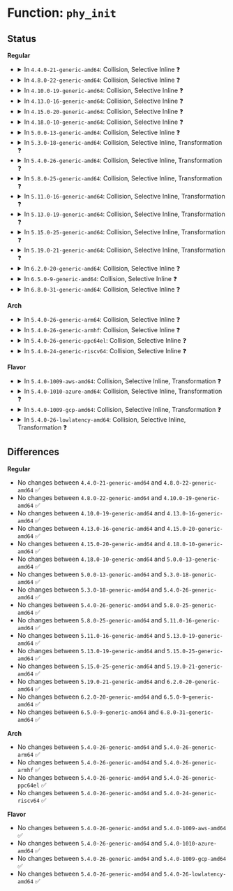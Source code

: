 # Function: <code>phy_init</code>

## Status
<b>Regular</b>
<ul>
<li>
<details>
<summary>In <code>4.4.0-21-generic-amd64</code>: Collision, Selective Inline ❓</summary>

```c
int phy_init(struct phy * phy)
```

```json
{
  "name": "phy_init",
  "collision_type": "Static-Global Collision",
  "inline_type": "Selective",
  "funcs": [
    {
      "addr": 18446744071583155024,
      "name": "phy_init",
      "external": true,
      "loc": "drivers/phy/phy-core.c:218",
      "file": "drivers/phy/phy-core.c",
      "inline": "not declared, inlined",
      "caller_inline": [],
      "caller_func": [
        "drivers/usb/core/hcd.c:usb_add_hcd",
        "drivers/usb/dwc2/platform.c:__dwc2_lowlevel_hw_enable",
        "drivers/usb/host/ehci-platform.c:ehci_platform_power_on",
        "drivers/usb/host/ohci-platform.c:ohci_platform_power_on"
      ]
    },
    {
      "addr": 18446744071595294263,
      "name": "phy_init",
      "external": false,
      "loc": "drivers/net/phy/phy_device.c:1470",
      "file": "drivers/net/phy/phy_device.c",
      "inline": "not declared, inlined",
      "caller_inline": [],
      "caller_func": []
    }
  ],
  "symbols": [
    {
      "addr": 18446744071595294263,
      "name": "phy_init",
      "section": ".init.text",
      "bind": "STB_LOCAL",
      "size": 57
    },
    {
      "addr": 18446744071583155024,
      "name": "phy_init",
      "section": ".text",
      "bind": "STB_GLOBAL",
      "size": 187
    }
  ]
}
```
</details>
</li>
<li>
<details>
<summary>In <code>4.8.0-22-generic-amd64</code>: Collision, Selective Inline ❓</summary>

```c
int phy_init(struct phy * phy)
```

```json
{
  "name": "phy_init",
  "collision_type": "Static-Global Collision",
  "inline_type": "Selective",
  "funcs": [
    {
      "addr": 18446744071583451440,
      "name": "phy_init",
      "external": true,
      "loc": "drivers/phy/phy-core.c:218",
      "file": "drivers/phy/phy-core.c",
      "inline": "not declared, inlined",
      "caller_inline": [],
      "caller_func": [
        "drivers/usb/core/hcd.c:usb_add_hcd",
        "drivers/usb/dwc2/platform.c:__dwc2_lowlevel_hw_enable",
        "drivers/usb/host/ehci-platform.c:ehci_platform_power_on",
        "drivers/usb/host/ohci-platform.c:ohci_platform_power_on"
      ]
    },
    {
      "addr": 18446744071595477476,
      "name": "phy_init",
      "external": false,
      "loc": "drivers/net/phy/phy_device.c:1712",
      "file": "drivers/net/phy/phy_device.c",
      "inline": "not declared, inlined",
      "caller_inline": [],
      "caller_func": []
    }
  ],
  "symbols": [
    {
      "addr": 18446744071595477476,
      "name": "phy_init",
      "section": ".init.text",
      "bind": "STB_LOCAL",
      "size": 50
    },
    {
      "addr": 18446744071583451440,
      "name": "phy_init",
      "section": ".text",
      "bind": "STB_GLOBAL",
      "size": 190
    }
  ]
}
```
</details>
</li>
<li>
<details>
<summary>In <code>4.10.0-19-generic-amd64</code>: Collision, Selective Inline ❓</summary>

```c
int phy_init(struct phy * phy)
```

```json
{
  "name": "phy_init",
  "collision_type": "Static-Global Collision",
  "inline_type": "Selective",
  "funcs": [
    {
      "addr": 18446744071583579184,
      "name": "phy_init",
      "external": true,
      "loc": "drivers/phy/phy-core.c:218",
      "file": "drivers/phy/phy-core.c",
      "inline": "not declared, inlined",
      "caller_inline": [],
      "caller_func": [
        "drivers/usb/core/hcd.c:usb_add_hcd",
        "drivers/usb/dwc2/platform.c:__dwc2_lowlevel_hw_enable",
        "drivers/usb/host/ehci-platform.c:ehci_platform_power_on",
        "drivers/usb/host/ohci-platform.c:ohci_platform_power_on"
      ]
    },
    {
      "addr": 18446744071595730149,
      "name": "phy_init",
      "external": false,
      "loc": "drivers/net/phy/phy_device.c:1888",
      "file": "drivers/net/phy/phy_device.c",
      "inline": "not declared, inlined",
      "caller_inline": [],
      "caller_func": []
    }
  ],
  "symbols": [
    {
      "addr": 18446744071595730149,
      "name": "phy_init",
      "section": ".init.text",
      "bind": "STB_LOCAL",
      "size": 50
    },
    {
      "addr": 18446744071583579184,
      "name": "phy_init",
      "section": ".text",
      "bind": "STB_GLOBAL",
      "size": 190
    }
  ]
}
```
</details>
</li>
<li>
<details>
<summary>In <code>4.13.0-16-generic-amd64</code>: Collision, Selective Inline ❓</summary>

```c
int phy_init(struct phy * phy)
```

```json
{
  "name": "phy_init",
  "collision_type": "Static-Global Collision",
  "inline_type": "Selective",
  "funcs": [
    {
      "addr": 18446744071583617504,
      "name": "phy_init",
      "external": true,
      "loc": "drivers/phy/phy-core.c:218",
      "file": "drivers/phy/phy-core.c",
      "inline": "not declared, inlined",
      "caller_inline": [],
      "caller_func": [
        "drivers/usb/core/hcd.c:usb_add_hcd",
        "drivers/usb/dwc2/platform.c:__dwc2_lowlevel_hw_enable",
        "drivers/usb/host/ehci-platform.c:ehci_platform_power_on",
        "drivers/usb/host/ohci-platform.c:ohci_platform_power_on"
      ]
    },
    {
      "addr": 18446744071596655923,
      "name": "phy_init",
      "external": false,
      "loc": "drivers/net/phy/phy_device.c:1887",
      "file": "drivers/net/phy/phy_device.c",
      "inline": "not declared, inlined",
      "caller_inline": [],
      "caller_func": []
    }
  ],
  "symbols": [
    {
      "addr": 18446744071596655923,
      "name": "phy_init",
      "section": ".init.text",
      "bind": "STB_LOCAL",
      "size": 83
    },
    {
      "addr": 18446744071583617504,
      "name": "phy_init",
      "section": ".text",
      "bind": "STB_GLOBAL",
      "size": 177
    }
  ]
}
```
</details>
</li>
<li>
<details>
<summary>In <code>4.15.0-20-generic-amd64</code>: Collision, Selective Inline ❓</summary>

```c
int phy_init(struct phy * phy)
```

```json
{
  "name": "phy_init",
  "collision_type": "Static-Global Collision",
  "inline_type": "Selective",
  "funcs": [
    {
      "addr": 18446744071583863600,
      "name": "phy_init",
      "external": true,
      "loc": "drivers/phy/phy-core.c:218",
      "file": "drivers/phy/phy-core.c",
      "inline": "not declared, inlined",
      "caller_inline": [],
      "caller_func": [
        "drivers/usb/core/hcd.c:usb_add_hcd",
        "drivers/usb/dwc2/platform.c:__dwc2_lowlevel_hw_enable",
        "drivers/usb/host/ehci-platform.c:ehci_platform_power_on",
        "drivers/usb/host/ohci-platform.c:ohci_platform_power_on"
      ]
    },
    {
      "addr": 18446744071602986152,
      "name": "phy_init",
      "external": false,
      "loc": "drivers/net/phy/phy_device.c:1935",
      "file": "drivers/net/phy/phy_device.c",
      "inline": "not declared, inlined",
      "caller_inline": [],
      "caller_func": []
    }
  ],
  "symbols": [
    {
      "addr": 18446744071602986152,
      "name": "phy_init",
      "section": ".init.text",
      "bind": "STB_LOCAL",
      "size": 83
    },
    {
      "addr": 18446744071583863600,
      "name": "phy_init",
      "section": ".text",
      "bind": "STB_GLOBAL",
      "size": 180
    }
  ]
}
```
</details>
</li>
<li>
<details>
<summary>In <code>4.18.0-10-generic-amd64</code>: Collision, Selective Inline ❓</summary>

```c
int phy_init(struct phy * phy)
```

```json
{
  "name": "phy_init",
  "collision_type": "Static-Global Collision",
  "inline_type": "Selective",
  "funcs": [
    {
      "addr": 18446744071584064368,
      "name": "phy_init",
      "external": true,
      "loc": "drivers/phy/phy-core.c:236",
      "file": "drivers/phy/phy-core.c",
      "inline": "not declared, inlined",
      "caller_inline": [],
      "caller_func": [
        "drivers/usb/core/phy.c:usb_phy_roothub_init",
        "drivers/usb/dwc2/platform.c:__dwc2_lowlevel_hw_enable"
      ]
    },
    {
      "addr": 18446744071603157736,
      "name": "phy_init",
      "external": false,
      "loc": "drivers/net/phy/phy_device.c:1980",
      "file": "drivers/net/phy/phy_device.c",
      "inline": "seen, unknown",
      "caller_inline": [],
      "caller_func": []
    }
  ],
  "symbols": [
    {
      "addr": 18446744071603157736,
      "name": "phy_init",
      "section": ".init.text",
      "bind": "STB_LOCAL",
      "size": 83
    },
    {
      "addr": 18446744071584064368,
      "name": "phy_init",
      "section": ".text",
      "bind": "STB_GLOBAL",
      "size": 174
    }
  ]
}
```
</details>
</li>
<li>
<details>
<summary>In <code>5.0.0-13-generic-amd64</code>: Collision, Selective Inline ❓</summary>

```c
int phy_init(struct phy * phy)
```

```json
{
  "name": "phy_init",
  "collision_type": "Static-Global Collision",
  "inline_type": "Selective",
  "funcs": [
    {
      "addr": 18446744071584149472,
      "name": "phy_init",
      "external": true,
      "loc": "drivers/phy/phy-core.c:236",
      "file": "drivers/phy/phy-core.c",
      "inline": "not declared, inlined",
      "caller_inline": [],
      "caller_func": [
        "drivers/usb/core/phy.c:usb_phy_roothub_init",
        "drivers/usb/dwc2/platform.c:__dwc2_lowlevel_hw_enable"
      ]
    },
    {
      "addr": 18446744071604962630,
      "name": "phy_init",
      "external": false,
      "loc": "drivers/net/phy/phy_device.c:2337",
      "file": "drivers/net/phy/phy_device.c",
      "inline": "seen, unknown",
      "caller_inline": [],
      "caller_func": []
    }
  ],
  "symbols": [
    {
      "addr": 18446744071604962630,
      "name": "phy_init",
      "section": ".init.text",
      "bind": "STB_LOCAL",
      "size": 690
    },
    {
      "addr": 18446744071584149472,
      "name": "phy_init",
      "section": ".text",
      "bind": "STB_GLOBAL",
      "size": 174
    }
  ]
}
```
</details>
</li>
<li>
<details>
<summary>In <code>5.3.0-18-generic-amd64</code>: Collision, Selective Inline, Transformation ❓</summary>

```c
int phy_init(struct phy * phy)
```

```json
{
  "name": "phy_init",
  "collision_type": "Static-Global Collision",
  "inline_type": "Selective",
  "funcs": [
    {
      "addr": 18446744071584339688,
      "name": "phy_init",
      "external": true,
      "loc": "drivers/phy/phy-core.c:232",
      "file": "drivers/phy/phy-core.c",
      "inline": "not declared, inlined",
      "caller_inline": [],
      "caller_func": [
        "drivers/usb/core/phy.c:usb_phy_roothub_init",
        "drivers/usb/dwc2/platform.c:__dwc2_lowlevel_hw_enable"
      ]
    },
    {
      "addr": 18446744071605071472,
      "name": "phy_init",
      "external": false,
      "loc": "drivers/net/phy/phy_device.c:2415",
      "file": "drivers/net/phy/phy_device.c",
      "inline": "seen, unknown",
      "caller_inline": [],
      "caller_func": []
    }
  ],
  "symbols": [
    {
      "addr": 18446744071584341875,
      "name": "phy_init.cold",
      "section": ".text",
      "bind": "STB_LOCAL",
      "size": 22
    },
    {
      "addr": 18446744071605071472,
      "name": "phy_init",
      "section": ".init.text",
      "bind": "STB_LOCAL",
      "size": 700
    },
    {
      "addr": 18446744071584339632,
      "name": "phy_init",
      "section": ".text",
      "bind": "STB_GLOBAL",
      "size": 170
    }
  ]
}
```
</details>
</li>
<li>
<details>
<summary>In <code>5.4.0-26-generic-amd64</code>: Collision, Selective Inline, Transformation ❓</summary>

```c
int phy_init(struct phy * phy)
```

```json
{
  "name": "phy_init",
  "collision_type": "Static-Global Collision",
  "inline_type": "Selective",
  "funcs": [
    {
      "addr": 18446744071584474360,
      "name": "phy_init",
      "external": true,
      "loc": "drivers/phy/phy-core.c:232",
      "file": "drivers/phy/phy-core.c",
      "inline": "not declared, inlined",
      "caller_inline": [],
      "caller_func": [
        "drivers/usb/core/phy.c:usb_phy_roothub_init",
        "drivers/usb/dwc2/platform.c:__dwc2_lowlevel_hw_enable"
      ]
    },
    {
      "addr": 18446744071605108845,
      "name": "phy_init",
      "external": false,
      "loc": "drivers/net/phy/phy_device.c:2384",
      "file": "drivers/net/phy/phy_device.c",
      "inline": "seen, unknown",
      "caller_inline": [],
      "caller_func": []
    }
  ],
  "symbols": [
    {
      "addr": 18446744071584476563,
      "name": "phy_init.cold",
      "section": ".text",
      "bind": "STB_LOCAL",
      "size": 22
    },
    {
      "addr": 18446744071605108845,
      "name": "phy_init",
      "section": ".init.text",
      "bind": "STB_LOCAL",
      "size": 700
    },
    {
      "addr": 18446744071584474304,
      "name": "phy_init",
      "section": ".text",
      "bind": "STB_GLOBAL",
      "size": 170
    }
  ]
}
```
</details>
</li>
<li>
<details>
<summary>In <code>5.8.0-25-generic-amd64</code>: Collision, Selective Inline, Transformation ❓</summary>

```c
int phy_init(struct phy * phy)
```

```json
{
  "name": "phy_init",
  "collision_type": "Static-Global Collision",
  "inline_type": "Selective",
  "funcs": [
    {
      "addr": 18446744071585140644,
      "name": "phy_init",
      "external": true,
      "loc": "drivers/phy/phy-core.c:232",
      "file": "drivers/phy/phy-core.c",
      "inline": "not declared, inlined",
      "caller_inline": [],
      "caller_func": [
        "drivers/usb/core/phy.c:usb_phy_roothub_init",
        "drivers/usb/dwc2/platform.c:__dwc2_lowlevel_hw_enable"
      ]
    },
    {
      "addr": 18446744071609388950,
      "name": "phy_init",
      "external": false,
      "loc": "drivers/net/phy/phy_device.c:2882",
      "file": "drivers/net/phy/phy_device.c",
      "inline": "seen, unknown",
      "caller_inline": [],
      "caller_func": []
    }
  ],
  "symbols": [
    {
      "addr": 18446744071585141146,
      "name": "phy_init.cold",
      "section": ".text",
      "bind": "STB_LOCAL",
      "size": 22
    },
    {
      "addr": 18446744071609388950,
      "name": "phy_init",
      "section": ".init.text",
      "bind": "STB_LOCAL",
      "size": 94
    },
    {
      "addr": 18446744071585140592,
      "name": "phy_init",
      "section": ".text",
      "bind": "STB_GLOBAL",
      "size": 215
    }
  ]
}
```
</details>
</li>
<li>
<details>
<summary>In <code>5.11.0-16-generic-amd64</code>: Collision, Selective Inline, Transformation ❓</summary>

```c
int phy_init(struct phy * phy)
```

```json
{
  "name": "phy_init",
  "collision_type": "Static-Global Collision",
  "inline_type": "Selective",
  "funcs": [
    {
      "addr": 18446744071585291924,
      "name": "phy_init",
      "external": true,
      "loc": "drivers/phy/phy-core.c:232",
      "file": "drivers/phy/phy-core.c",
      "inline": "not declared, inlined",
      "caller_inline": [],
      "caller_func": [
        "drivers/usb/core/phy.c:usb_phy_roothub_init",
        "drivers/usb/dwc2/platform.c:__dwc2_lowlevel_hw_enable"
      ]
    },
    {
      "addr": 18446744071612460405,
      "name": "phy_init",
      "external": false,
      "loc": "drivers/net/phy/phy_device.c:3047",
      "file": "drivers/net/phy/phy_device.c",
      "inline": "seen, unknown",
      "caller_inline": [],
      "caller_func": []
    }
  ],
  "symbols": [
    {
      "addr": 18446744071591382581,
      "name": "phy_init.cold",
      "section": ".text",
      "bind": "STB_LOCAL",
      "size": 22
    },
    {
      "addr": 18446744071612460405,
      "name": "phy_init",
      "section": ".init.text",
      "bind": "STB_LOCAL",
      "size": 106
    },
    {
      "addr": 18446744071585291872,
      "name": "phy_init",
      "section": ".text",
      "bind": "STB_GLOBAL",
      "size": 215
    }
  ]
}
```
</details>
</li>
<li>
<details>
<summary>In <code>5.13.0-19-generic-amd64</code>: Collision, Selective Inline, Transformation ❓</summary>

```c
int phy_init(struct phy * phy)
```

```json
{
  "name": "phy_init",
  "collision_type": "Static-Global Collision",
  "inline_type": "Selective",
  "funcs": [
    {
      "addr": 18446744071585175620,
      "name": "phy_init",
      "external": true,
      "loc": "drivers/phy/phy-core.c:232",
      "file": "drivers/phy/phy-core.c",
      "inline": "not declared, inlined",
      "caller_inline": [],
      "caller_func": [
        "drivers/usb/core/phy.c:usb_phy_roothub_init",
        "drivers/usb/dwc2/platform.c:__dwc2_lowlevel_hw_enable"
      ]
    },
    {
      "addr": 18446744071614602585,
      "name": "phy_init",
      "external": false,
      "loc": "drivers/net/phy/phy_device.c:3093",
      "file": "drivers/net/phy/phy_device.c",
      "inline": "seen, unknown",
      "caller_inline": [],
      "caller_func": []
    }
  ],
  "symbols": [
    {
      "addr": 18446744071591325002,
      "name": "phy_init.cold",
      "section": ".text",
      "bind": "STB_LOCAL",
      "size": 22
    },
    {
      "addr": 18446744071614602585,
      "name": "phy_init",
      "section": ".init.text",
      "bind": "STB_LOCAL",
      "size": 106
    },
    {
      "addr": 18446744071585175568,
      "name": "phy_init",
      "section": ".text",
      "bind": "STB_GLOBAL",
      "size": 215
    }
  ]
}
```
</details>
</li>
<li>
<details>
<summary>In <code>5.15.0-25-generic-amd64</code>: Collision, Selective Inline, Transformation ❓</summary>

```c
int phy_init(struct phy * phy)
```

```json
{
  "name": "phy_init",
  "collision_type": "Static-Global Collision",
  "inline_type": "Selective",
  "funcs": [
    {
      "addr": 18446744071585629380,
      "name": "phy_init",
      "external": true,
      "loc": "drivers/phy/phy-core.c:232",
      "file": "drivers/phy/phy-core.c",
      "inline": "not declared, inlined",
      "caller_inline": [],
      "caller_func": [
        "drivers/usb/core/phy.c:usb_phy_roothub_init",
        "drivers/usb/dwc2/platform.c:__dwc2_lowlevel_hw_enable"
      ]
    },
    {
      "addr": 18446744071615559726,
      "name": "phy_init",
      "external": false,
      "loc": "drivers/net/phy/phy_device.c:3225",
      "file": "drivers/net/phy/phy_device.c",
      "inline": "seen, unknown",
      "caller_inline": [],
      "caller_func": []
    }
  ],
  "symbols": [
    {
      "addr": 18446744071592346070,
      "name": "phy_init.cold",
      "section": ".text",
      "bind": "STB_LOCAL",
      "size": 22
    },
    {
      "addr": 18446744071615559726,
      "name": "phy_init",
      "section": ".init.text",
      "bind": "STB_LOCAL",
      "size": 106
    },
    {
      "addr": 18446744071585629328,
      "name": "phy_init",
      "section": ".text",
      "bind": "STB_GLOBAL",
      "size": 215
    }
  ]
}
```
</details>
</li>
<li>
<details>
<summary>In <code>5.19.0-21-generic-amd64</code>: Collision, Selective Inline, Transformation ❓</summary>

```c
int phy_init(struct phy * phy)
```

```json
{
  "name": "phy_init",
  "collision_type": "Static-Global Collision",
  "inline_type": "Selective",
  "funcs": [
    {
      "addr": 18446744071586789507,
      "name": "phy_init",
      "external": true,
      "loc": "drivers/phy/phy-core.c:243",
      "file": "drivers/phy/phy-core.c",
      "inline": "not declared, inlined",
      "caller_inline": [],
      "caller_func": [
        "drivers/usb/core/phy.c:usb_phy_roothub_init",
        "drivers/usb/dwc2/platform.c:__dwc2_lowlevel_hw_enable"
      ]
    },
    {
      "addr": 18446744071617365998,
      "name": "phy_init",
      "external": false,
      "loc": "drivers/net/phy/phy_device.c:3263",
      "file": "drivers/net/phy/phy_device.c",
      "inline": "seen, unknown",
      "caller_inline": [],
      "caller_func": []
    }
  ],
  "symbols": [
    {
      "addr": 18446744071594207528,
      "name": "phy_init.cold",
      "section": ".text",
      "bind": "STB_LOCAL",
      "size": 48
    },
    {
      "addr": 18446744071617365998,
      "name": "phy_init",
      "section": ".init.text",
      "bind": "STB_LOCAL",
      "size": 108
    },
    {
      "addr": 18446744071586789456,
      "name": "phy_init",
      "section": ".text",
      "bind": "STB_GLOBAL",
      "size": 242
    }
  ]
}
```
</details>
</li>
<li>
<details>
<summary>In <code>6.2.0-20-generic-amd64</code>: Collision, Selective Inline ❓</summary>

```c
int phy_init(struct phy * phy)
```

```json
{
  "name": "phy_init",
  "collision_type": "Static-Global Collision",
  "inline_type": "Selective",
  "funcs": [
    {
      "addr": 18446744071587923200,
      "name": "phy_init",
      "external": true,
      "loc": "drivers/phy/phy-core.c:243",
      "file": "drivers/phy/phy-core.c",
      "inline": "not declared, inlined",
      "caller_inline": [],
      "caller_func": [
        "drivers/usb/core/phy.c:usb_phy_roothub_init",
        "drivers/usb/dwc2/platform.c:__dwc2_lowlevel_hw_enable"
      ]
    },
    {
      "addr": 18446744071628106784,
      "name": "phy_init",
      "external": false,
      "loc": "drivers/net/phy/phy_device.c:3269",
      "file": "drivers/net/phy/phy_device.c",
      "inline": "seen, unknown",
      "caller_inline": [],
      "caller_func": []
    }
  ],
  "symbols": [
    {
      "addr": 18446744071628106784,
      "name": "phy_init",
      "section": ".init.text",
      "bind": "STB_LOCAL",
      "size": 124
    },
    {
      "addr": 18446744071587923200,
      "name": "phy_init",
      "section": ".text",
      "bind": "STB_GLOBAL",
      "size": 281
    }
  ]
}
```
</details>
</li>
<li>
<details>
<summary>In <code>6.5.0-9-generic-amd64</code>: Collision, Selective Inline ❓</summary>

```c
int phy_init(struct phy * phy)
```

```json
{
  "name": "phy_init",
  "collision_type": "Static-Global Collision",
  "inline_type": "Selective",
  "funcs": [
    {
      "addr": 18446744071588197360,
      "name": "phy_init",
      "external": true,
      "loc": "drivers/phy/phy-core.c:245",
      "file": "drivers/phy/phy-core.c",
      "inline": "not declared, inlined",
      "caller_inline": [],
      "caller_func": [
        "drivers/usb/core/phy.c:usb_phy_roothub_init",
        "drivers/usb/dwc2/platform.c:__dwc2_lowlevel_hw_enable"
      ]
    },
    {
      "addr": 18446744071619873120,
      "name": "phy_init",
      "external": false,
      "loc": "drivers/net/phy/phy_device.c:3441",
      "file": "drivers/net/phy/phy_device.c",
      "inline": "seen, unknown",
      "caller_inline": [],
      "caller_func": []
    }
  ],
  "symbols": [
    {
      "addr": 18446744071619873120,
      "name": "phy_init",
      "section": ".init.text",
      "bind": "STB_LOCAL",
      "size": 120
    },
    {
      "addr": 18446744071588197360,
      "name": "phy_init",
      "section": ".text",
      "bind": "STB_GLOBAL",
      "size": 281
    }
  ]
}
```
</details>
</li>
<li>
<details>
<summary>In <code>6.8.0-31-generic-amd64</code>: Collision, Selective Inline ❓</summary>

```c
int phy_init(struct phy * phy)
```

```json
{
  "name": "phy_init",
  "collision_type": "Static-Global Collision",
  "inline_type": "Selective",
  "funcs": [
    {
      "addr": 18446744071588489520,
      "name": "phy_init",
      "external": true,
      "loc": "drivers/phy/phy-core.c:245",
      "file": "drivers/phy/phy-core.c",
      "inline": "not declared, inlined",
      "caller_inline": [],
      "caller_func": [
        "drivers/usb/core/phy.c:usb_phy_roothub_init",
        "drivers/usb/dwc2/platform.c:__dwc2_lowlevel_hw_enable"
      ]
    },
    {
      "addr": 18446744071622182960,
      "name": "phy_init",
      "external": false,
      "loc": "drivers/net/phy/phy_device.c:3531",
      "file": "drivers/net/phy/phy_device.c",
      "inline": "seen, unknown",
      "caller_inline": [],
      "caller_func": []
    }
  ],
  "symbols": [
    {
      "addr": 18446744071622182960,
      "name": "phy_init",
      "section": ".init.text",
      "bind": "STB_LOCAL",
      "size": 162
    },
    {
      "addr": 18446744071588489520,
      "name": "phy_init",
      "section": ".text",
      "bind": "STB_GLOBAL",
      "size": 281
    }
  ]
}
```
</details>
</li>
</ul>
<b>Arch</b>
<ul>
<li>
<details>
<summary>In <code>5.4.0-26-generic-arm64</code>: Collision, Selective Inline ❓</summary>

```c
int phy_init(struct phy * phy)
```

```json
{
  "name": "phy_init",
  "collision_type": "Static-Global Collision",
  "inline_type": "Selective",
  "funcs": [
    {
      "addr": 18446603336496476608,
      "name": "phy_init",
      "external": true,
      "loc": "drivers/phy/phy-core.c:232",
      "file": "drivers/phy/phy-core.c",
      "inline": "not declared, inlined",
      "caller_inline": [],
      "caller_func": [
        "drivers/pci/controller/pcie-cadence.c:cdns_pcie_enable_phy",
        "drivers/pci/controller/pcie-rockchip.c:rockchip_pcie_init_port",
        "drivers/pci/controller/pcie-mediatek.c:mtk_pcie_enable_port",
        "drivers/pci/controller/dwc/pci-keystone.c:ks_pcie_probe",
        "drivers/pci/controller/dwc/pcie-qcom.c:qcom_pcie_probe",
        "drivers/pci/controller/dwc/pcie-armada8k.c:armada8k_pcie_probe",
        "drivers/pci/controller/dwc/pcie-histb.c:histb_pcie_probe",
        "drivers/ata/libahci_platform.c:ahci_platform_enable_phys",
        "drivers/usb/core/phy.c:usb_phy_roothub_init",
        "drivers/usb/dwc2/platform.c:__dwc2_lowlevel_hw_enable"
      ]
    },
    {
      "addr": 18446603336511240336,
      "name": "phy_init",
      "external": false,
      "loc": "drivers/net/phy/phy_device.c:2384",
      "file": "drivers/net/phy/phy_device.c",
      "inline": "seen, unknown",
      "caller_inline": [],
      "caller_func": []
    }
  ],
  "symbols": [
    {
      "addr": 18446603336511240336,
      "name": "phy_init",
      "section": ".init.text",
      "bind": "STB_LOCAL",
      "size": 120
    },
    {
      "addr": 18446603336496476608,
      "name": "phy_init",
      "section": ".text",
      "bind": "STB_GLOBAL",
      "size": 208
    }
  ]
}
```
</details>
</li>
<li>
<details>
<summary>In <code>5.4.0-26-generic-armhf</code>: Collision, Selective Inline ❓</summary>

```c
int phy_init(struct phy * phy)
```

```json
{
  "name": "phy_init",
  "collision_type": "Static-Global Collision",
  "inline_type": "Selective",
  "funcs": [
    {
      "addr": 3229789696,
      "name": "phy_init",
      "external": true,
      "loc": "drivers/phy/phy-core.c:232",
      "file": "drivers/phy/phy-core.c",
      "inline": "not declared, inlined",
      "caller_inline": [],
      "caller_func": [
        "drivers/pci/controller/pcie-cadence.c:cdns_pcie_enable_phy",
        "drivers/pci/controller/pci-tegra.c:tegra_pcie_get_resources",
        "drivers/pci/controller/pci-tegra.c:tegra_pcie_get_resources",
        "drivers/pci/controller/pcie-rockchip.c:rockchip_pcie_init_port",
        "drivers/pci/controller/pcie-mediatek.c:mtk_pcie_enable_port",
        "drivers/pci/controller/dwc/pci-dra7xx.c:dra7xx_pcie_enable_phy",
        "drivers/pci/controller/dwc/pcie-qcom.c:qcom_pcie_probe",
        "drivers/pci/controller/dwc/pcie-armada8k.c:armada8k_pcie_probe",
        "drivers/pci/controller/dwc/pcie-histb.c:histb_pcie_probe",
        "drivers/pci/controller/dwc/pcie-uniphier.c:uniphier_pcie_probe",
        "drivers/ata/libahci_platform.c:ahci_platform_enable_phys",
        "drivers/usb/core/phy.c:usb_phy_roothub_init",
        "drivers/usb/dwc2/platform.c:__dwc2_lowlevel_hw_enable"
      ]
    },
    {
      "addr": 3243887356,
      "name": "phy_init",
      "external": false,
      "loc": "drivers/net/phy/phy_device.c:2384",
      "file": "drivers/net/phy/phy_device.c",
      "inline": "seen, unknown",
      "caller_inline": [],
      "caller_func": []
    }
  ],
  "symbols": [
    {
      "addr": 3243887356,
      "name": "phy_init",
      "section": ".init.text",
      "bind": "STB_LOCAL",
      "size": 108
    },
    {
      "addr": 3229789696,
      "name": "phy_init",
      "section": ".text",
      "bind": "STB_GLOBAL",
      "size": 196
    }
  ]
}
```
</details>
</li>
<li>
<details>
<summary>In <code>5.4.0-26-generic-ppc64el</code>: Collision, Selective Inline ❓</summary>

```c
int phy_init(struct phy * phy)
```

```json
{
  "name": "phy_init",
  "collision_type": "Static-Global Collision",
  "inline_type": "Selective",
  "funcs": [
    {
      "addr": 13835058055290691472,
      "name": "phy_init",
      "external": true,
      "loc": "drivers/phy/phy-core.c:232",
      "file": "drivers/phy/phy-core.c",
      "inline": "not declared, inlined",
      "caller_inline": [],
      "caller_func": [
        "drivers/pci/controller/pcie-cadence.c:cdns_pcie_enable_phy",
        "drivers/usb/core/phy.c:usb_phy_roothub_init",
        "drivers/usb/dwc2/platform.c:__dwc2_lowlevel_hw_enable"
      ]
    },
    {
      "addr": 13835058055302806612,
      "name": "phy_init",
      "external": false,
      "loc": "drivers/net/phy/phy_device.c:2384",
      "file": "drivers/net/phy/phy_device.c",
      "inline": "seen, unknown",
      "caller_inline": [],
      "caller_func": []
    }
  ],
  "symbols": [
    {
      "addr": 13835058055302806612,
      "name": "phy_init",
      "section": ".init.text",
      "bind": "STB_LOCAL",
      "size": 156
    },
    {
      "addr": 13835058055290691472,
      "name": "phy_init",
      "section": ".text",
      "bind": "STB_GLOBAL",
      "size": 300
    }
  ]
}
```
</details>
</li>
<li>
<details>
<summary>In <code>5.4.0-24-generic-riscv64</code>: Collision, Selective Inline ❓</summary>

```c
int phy_init(struct phy * phy)
```

```json
{
  "name": "phy_init",
  "collision_type": "Static-Global Collision",
  "inline_type": "Selective",
  "funcs": [
    {
      "addr": 18446743936275409596,
      "name": "phy_init",
      "external": true,
      "loc": "drivers/phy/phy-core.c:232",
      "file": "drivers/phy/phy-core.c",
      "inline": "not declared, inlined",
      "caller_inline": [],
      "caller_func": [
        "drivers/pci/controller/pcie-cadence.c:cdns_pcie_enable_phy",
        "drivers/usb/core/phy.c:usb_phy_roothub_init",
        "drivers/usb/dwc2/platform.c:__dwc2_lowlevel_hw_enable"
      ]
    },
    {
      "addr": 18446743936270813892,
      "name": "phy_init",
      "external": false,
      "loc": "drivers/net/phy/phy_device.c:2384",
      "file": "drivers/net/phy/phy_device.c",
      "inline": "seen, unknown",
      "caller_inline": [],
      "caller_func": []
    }
  ],
  "symbols": [
    {
      "addr": 18446743936270813892,
      "name": "phy_init",
      "section": ".init.text",
      "bind": "STB_LOCAL",
      "size": 120
    },
    {
      "addr": 18446743936275409596,
      "name": "phy_init",
      "section": ".text",
      "bind": "STB_GLOBAL",
      "size": 164
    }
  ]
}
```
</details>
</li>
</ul>
<b>Flavor</b>
<ul>
<li>
<details>
<summary>In <code>5.4.0-1009-aws-amd64</code>: Collision, Selective Inline, Transformation ❓</summary>

```c
int phy_init(struct phy * phy)
```

```json
{
  "name": "phy_init",
  "collision_type": "Static-Global Collision",
  "inline_type": "Selective",
  "funcs": [
    {
      "addr": 18446744071584443112,
      "name": "phy_init",
      "external": true,
      "loc": "drivers/phy/phy-core.c:232",
      "file": "drivers/phy/phy-core.c",
      "inline": "not declared, inlined",
      "caller_inline": [],
      "caller_func": [
        "drivers/usb/core/phy.c:usb_phy_roothub_init",
        "drivers/usb/dwc2/platform.c:__dwc2_lowlevel_hw_enable"
      ]
    },
    {
      "addr": 18446744071605008938,
      "name": "phy_init",
      "external": false,
      "loc": "drivers/net/phy/phy_device.c:2384",
      "file": "drivers/net/phy/phy_device.c",
      "inline": "seen, unknown",
      "caller_inline": [],
      "caller_func": []
    }
  ],
  "symbols": [
    {
      "addr": 18446744071584445315,
      "name": "phy_init.cold",
      "section": ".text",
      "bind": "STB_LOCAL",
      "size": 22
    },
    {
      "addr": 18446744071605008938,
      "name": "phy_init",
      "section": ".init.text",
      "bind": "STB_LOCAL",
      "size": 700
    },
    {
      "addr": 18446744071584443056,
      "name": "phy_init",
      "section": ".text",
      "bind": "STB_GLOBAL",
      "size": 170
    }
  ]
}
```
</details>
</li>
<li>
<details>
<summary>In <code>5.4.0-1010-azure-amd64</code>: Collision, Selective Inline, Transformation ❓</summary>

```c
int phy_init(struct phy * phy)
```

```json
{
  "name": "phy_init",
  "collision_type": "Static-Global Collision",
  "inline_type": "Selective",
  "funcs": [
    {
      "addr": 18446744071584378792,
      "name": "phy_init",
      "external": true,
      "loc": "drivers/phy/phy-core.c:232",
      "file": "drivers/phy/phy-core.c",
      "inline": "not declared, inlined",
      "caller_inline": [],
      "caller_func": [
        "drivers/usb/core/phy.c:usb_phy_roothub_init"
      ]
    },
    {
      "addr": 18446744071604973269,
      "name": "phy_init",
      "external": false,
      "loc": "drivers/net/phy/phy_device.c:2384",
      "file": "drivers/net/phy/phy_device.c",
      "inline": "seen, unknown",
      "caller_inline": [],
      "caller_func": []
    }
  ],
  "symbols": [
    {
      "addr": 18446744071584380995,
      "name": "phy_init.cold",
      "section": ".text",
      "bind": "STB_LOCAL",
      "size": 22
    },
    {
      "addr": 18446744071604973269,
      "name": "phy_init",
      "section": ".init.text",
      "bind": "STB_LOCAL",
      "size": 700
    },
    {
      "addr": 18446744071584378736,
      "name": "phy_init",
      "section": ".text",
      "bind": "STB_GLOBAL",
      "size": 170
    }
  ]
}
```
</details>
</li>
<li>
<details>
<summary>In <code>5.4.0-1009-gcp-amd64</code>: Collision, Selective Inline, Transformation ❓</summary>

```c
int phy_init(struct phy * phy)
```

```json
{
  "name": "phy_init",
  "collision_type": "Static-Global Collision",
  "inline_type": "Selective",
  "funcs": [
    {
      "addr": 18446744071584426024,
      "name": "phy_init",
      "external": true,
      "loc": "drivers/phy/phy-core.c:232",
      "file": "drivers/phy/phy-core.c",
      "inline": "not declared, inlined",
      "caller_inline": [],
      "caller_func": [
        "drivers/usb/core/phy.c:usb_phy_roothub_init",
        "drivers/usb/dwc2/platform.c:__dwc2_lowlevel_hw_enable"
      ]
    },
    {
      "addr": 18446744071605089384,
      "name": "phy_init",
      "external": false,
      "loc": "drivers/net/phy/phy_device.c:2384",
      "file": "drivers/net/phy/phy_device.c",
      "inline": "seen, unknown",
      "caller_inline": [],
      "caller_func": []
    }
  ],
  "symbols": [
    {
      "addr": 18446744071584428227,
      "name": "phy_init.cold",
      "section": ".text",
      "bind": "STB_LOCAL",
      "size": 22
    },
    {
      "addr": 18446744071605089384,
      "name": "phy_init",
      "section": ".init.text",
      "bind": "STB_LOCAL",
      "size": 700
    },
    {
      "addr": 18446744071584425968,
      "name": "phy_init",
      "section": ".text",
      "bind": "STB_GLOBAL",
      "size": 170
    }
  ]
}
```
</details>
</li>
<li>
<details>
<summary>In <code>5.4.0-26-lowlatency-amd64</code>: Collision, Selective Inline, Transformation ❓</summary>

```c
int phy_init(struct phy * phy)
```

```json
{
  "name": "phy_init",
  "collision_type": "Static-Global Collision",
  "inline_type": "Selective",
  "funcs": [
    {
      "addr": 18446744071584532152,
      "name": "phy_init",
      "external": true,
      "loc": "drivers/phy/phy-core.c:232",
      "file": "drivers/phy/phy-core.c",
      "inline": "not declared, inlined",
      "caller_inline": [],
      "caller_func": [
        "drivers/usb/core/phy.c:usb_phy_roothub_init",
        "drivers/usb/dwc2/platform.c:__dwc2_lowlevel_hw_enable"
      ]
    },
    {
      "addr": 18446744071605113039,
      "name": "phy_init",
      "external": false,
      "loc": "drivers/net/phy/phy_device.c:2384",
      "file": "drivers/net/phy/phy_device.c",
      "inline": "seen, unknown",
      "caller_inline": [],
      "caller_func": []
    }
  ],
  "symbols": [
    {
      "addr": 18446744071584534355,
      "name": "phy_init.cold",
      "section": ".text",
      "bind": "STB_LOCAL",
      "size": 22
    },
    {
      "addr": 18446744071605113039,
      "name": "phy_init",
      "section": ".init.text",
      "bind": "STB_LOCAL",
      "size": 700
    },
    {
      "addr": 18446744071584532096,
      "name": "phy_init",
      "section": ".text",
      "bind": "STB_GLOBAL",
      "size": 170
    }
  ]
}
```
</details>
</li>
</ul>

## Differences
<b>Regular</b>
<ul>
<li>
No changes between <code>4.4.0-21-generic-amd64</code> and <code>4.8.0-22-generic-amd64</code> ✅
</li>
<li>
No changes between <code>4.8.0-22-generic-amd64</code> and <code>4.10.0-19-generic-amd64</code> ✅
</li>
<li>
No changes between <code>4.10.0-19-generic-amd64</code> and <code>4.13.0-16-generic-amd64</code> ✅
</li>
<li>
No changes between <code>4.13.0-16-generic-amd64</code> and <code>4.15.0-20-generic-amd64</code> ✅
</li>
<li>
No changes between <code>4.15.0-20-generic-amd64</code> and <code>4.18.0-10-generic-amd64</code> ✅
</li>
<li>
No changes between <code>4.18.0-10-generic-amd64</code> and <code>5.0.0-13-generic-amd64</code> ✅
</li>
<li>
No changes between <code>5.0.0-13-generic-amd64</code> and <code>5.3.0-18-generic-amd64</code> ✅
</li>
<li>
No changes between <code>5.3.0-18-generic-amd64</code> and <code>5.4.0-26-generic-amd64</code> ✅
</li>
<li>
No changes between <code>5.4.0-26-generic-amd64</code> and <code>5.8.0-25-generic-amd64</code> ✅
</li>
<li>
No changes between <code>5.8.0-25-generic-amd64</code> and <code>5.11.0-16-generic-amd64</code> ✅
</li>
<li>
No changes between <code>5.11.0-16-generic-amd64</code> and <code>5.13.0-19-generic-amd64</code> ✅
</li>
<li>
No changes between <code>5.13.0-19-generic-amd64</code> and <code>5.15.0-25-generic-amd64</code> ✅
</li>
<li>
No changes between <code>5.15.0-25-generic-amd64</code> and <code>5.19.0-21-generic-amd64</code> ✅
</li>
<li>
No changes between <code>5.19.0-21-generic-amd64</code> and <code>6.2.0-20-generic-amd64</code> ✅
</li>
<li>
No changes between <code>6.2.0-20-generic-amd64</code> and <code>6.5.0-9-generic-amd64</code> ✅
</li>
<li>
No changes between <code>6.5.0-9-generic-amd64</code> and <code>6.8.0-31-generic-amd64</code> ✅
</li>
</ul>
<b>Arch</b>
<ul>
<li>
No changes between <code>5.4.0-26-generic-amd64</code> and <code>5.4.0-26-generic-arm64</code> ✅
</li>
<li>
No changes between <code>5.4.0-26-generic-amd64</code> and <code>5.4.0-26-generic-armhf</code> ✅
</li>
<li>
No changes between <code>5.4.0-26-generic-amd64</code> and <code>5.4.0-26-generic-ppc64el</code> ✅
</li>
<li>
No changes between <code>5.4.0-26-generic-amd64</code> and <code>5.4.0-24-generic-riscv64</code> ✅
</li>
</ul>
<b>Flavor</b>
<ul>
<li>
No changes between <code>5.4.0-26-generic-amd64</code> and <code>5.4.0-1009-aws-amd64</code> ✅
</li>
<li>
No changes between <code>5.4.0-26-generic-amd64</code> and <code>5.4.0-1010-azure-amd64</code> ✅
</li>
<li>
No changes between <code>5.4.0-26-generic-amd64</code> and <code>5.4.0-1009-gcp-amd64</code> ✅
</li>
<li>
No changes between <code>5.4.0-26-generic-amd64</code> and <code>5.4.0-26-lowlatency-amd64</code> ✅
</li>
</ul>
